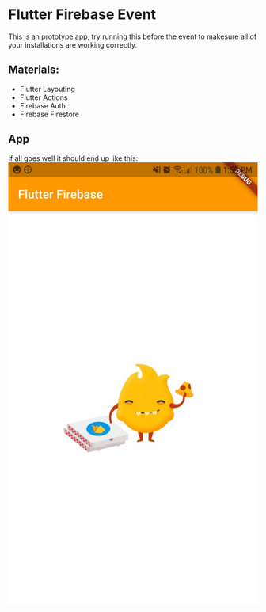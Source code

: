# Flutter Firebase Event
This is an prototype app, try running this before the event to makesure all of your installations are working correctly.

## Materials:  
- Flutter Layouting
- Flutter Actions
- Firebase Auth
- Firebase Firestore

## App
If all goes well it should end up like this:
![](docs/example.jpg)

